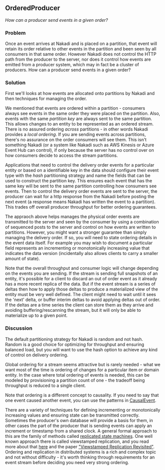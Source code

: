 ## OrderedProducer

_How can a producer send events in a given order?_

### Problem

Once an event arrives at Nakadi and is placed on a partition, that event will retain its order relative to other events in the partition and been seen by all consumers in that same order. However Nakadi does not control the HTTP path from the producer to the server, nor does it control how events are emitted from a producer system, which may in fact be a cluster of producers. How can a producer send events in a given order?


### Solution

First we'll looks at how events are allocated onto partitions by Nakadi and then techniques for managing the order. 

We mentioned that events are ordered within a partition - consumers always see events in the same order they were placed on the partition. Also, events with the same _partition key_ are always sent to the same partition. This allows changes to an entity to be represented as an ordered stream.  There is no assured ordering _across_ partitions - in other words Nakadi provides a _local ordering_. If you are sending events across partitions, there's no assurance on the order consumers will see them. This isn't something Nakadi (or a system like Nakadi such as AWS Kinesis or Azure Event Hub can control), if only because the server has no control over on how consumers decide to access the stream partitions.

Applications that need to control the delivery order events for a particular entity or based on a identifiable key in the data should configure their event type with the _hash_ partitioning strategy and name the fields that can be used to construct the partition key. This ensures each event that has the same key will be sent to the same partition controlling how consumers see events. Then to control the delivery order events are sent to the server, the producer can wait for a http response from the Nakadi before posting the next event (a response means Nakadi has written the event to a partition). This trades off overall producer throughput for better ordering guarantees.

The appraoch above helps manages the physical order events are transmitted to the server and seen by the consumer by using a combination of sequenced posts to the server and control on how events are written to partitions. However, you might want a stronger guarantee than simply managing the delivery order. If so, you will need to state ordering details in the event data itself. For example you may wish to document a particular field represents an incrementing or monotonically increasing value that indicates the data version (incidentally  also allows clients to carry a smaller amount of state). 

Note that the overall throughput and consumer logic will change depending on the events you are sending. If the stream is sending full snapshots of an entity, it's possible for a client to discard an out of order event as it already has a more recent replica of the data. But if the event stream is a series of deltas then how to apply those deltas to produce a materialized view of the entity must be very well defined. The client might need to wait until it sees the 'next' delta, or buffer interim deltas to avoid applying deltas out of order. If the deltas are a time series the client can store them as they arrive and avoiding buffering/rescanning the stream, but it will only be able to materialize up to a given point. 

### Discussion

The default partitioning strategy for Nakadi is random and not hash. Random is a good choice for optimizing for throughput and ensuring balanced load, but you will want to use the hash option to achieve any kind of control on delivery ordering.

Global ordering for a stream seems attractive but is rarely needed - what we want most of the time is ordering of changes for a particular item or domain entity. In the case where total ordering of events is needed, this can be modeled by provisioning a partition count of one - the tradeoff being throughput is reduced to a single client.

Note that ordering is a different concept to causality. If you need to say that one event caused another event, you can use the patterns in [CausalEvent](./recipes/CausalEvent.html).

There are a variety of techniques for defining incrementing or monotonically increasing values and ensuring state can be transmitted correctly. Sometimes the producer's own database will provide a basis for them, in other cases the part of the producer that is sending events can apply an increment or timestamp from a shared clock. A general formal approach to this are the family of methods called [replicated state machines](https://en.wikipedia.org/wiki/State_machine_replication). One well known approach there is called viewstamped replication, and you read more about that [here](https://blog.acolyer.org/2015/03/06/viewstamped-replication-revisited/) and the paper ["Viewstamped Replication Revisited"](http://pmg.csail.mit.edu/papers/vr-revisited.pdf). Ordering and replication in distributed systems is a rich and complex topic and not without difficulty - it's worth thinking through requirements for an event stream before deciding you need very strong ordering. 


